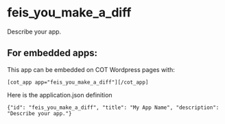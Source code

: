 feis_you_make_a_diff
===========
Describe your app.

For embedded apps:
------------------
This app can be embedded on COT Wordpress pages with:

`[cot_app app="feis_you_make_a_diff"][/cot_app]`

Here is the application.json definition

`{"id": "feis_you_make_a_diff", "title": "My App Name", "description": "Describe your app."}`
